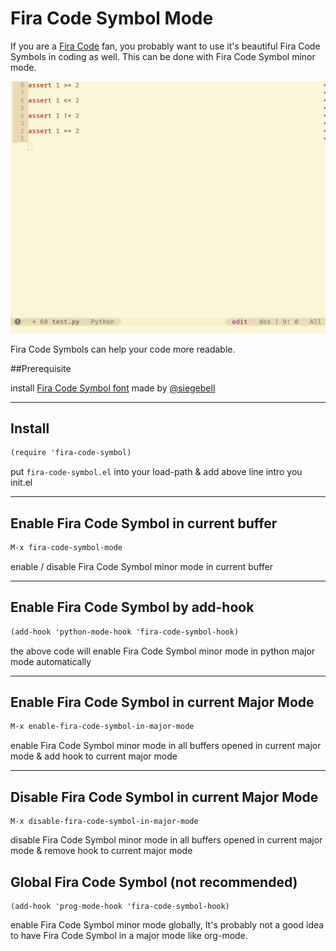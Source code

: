 # Fira Code Symbol Mode

If you are a [Fira Code](https://github.com/tonsky/FiraCode) fan, you probably want to use it's beautiful Fira Code Symbols in coding as well. This can be done with Fira Code Symbol minor mode.  

![demo](./demo/demo.gif)

Fira Code Symbols can help your code more readable.

##Prerequisite

install [Fira Code Symbol font](https://github.com/tonsky/FiraCode/files/412440/FiraCode-Regular-Symbol.zip) made by [@siegebell](https://github.com/siegebell)  

---


## Install

~~~scheme
(require 'fira-code-symbol)
~~~

put `fira-code-symbol.el` into  your load-path & add above line intro you init.el

---

## Enable Fira Code Symbol in current buffer

~~~scheme
M-x fira-code-symbol-mode
~~~
enable / disable Fira Code Symbol minor mode in current buffer

---

## Enable Fira Code Symbol by add-hook

~~~scheme
(add-hook 'python-mode-hook 'fira-code-symbol-hook)
~~~

the above code will enable  Fira Code Symbol minor mode in python major mode automatically

---

## Enable Fira Code Symbol in current Major Mode

~~~scheme
M-x enable-fira-code-symbol-in-major-mode
~~~
enable Fira Code Symbol minor mode in all buffers opened in current major mode & add hook to current major mode 

---

## Disable Fira Code Symbol in current Major Mode

~~~
M-x disable-fira-code-symbol-in-major-mode
~~~
disable Fira Code Symbol minor mode in all buffers opened in current major mode & remove hook to current major mode


## Global Fira Code Symbol (not recommended)

~~~emacs
(add-hook 'prog-mode-hook 'fira-code-symbol-hook)
~~~

enable Fira Code Symbol minor mode globally, It's probably not a good idea to have  Fira Code Symbol in a major mode like org-mode.

